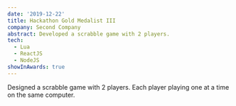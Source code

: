 ```yaml
---
date: '2019-12-22'
title: Hackathon Gold Medalist III
company: Second Company
abstract: Developed a scrabble game with 2 players.
tech:
  - Lua
  - ReactJS
  - NodeJS
showInAwards: true
---
```


Designed a scrabble game with 2 players. Each player playing one at a time on the same computer.
